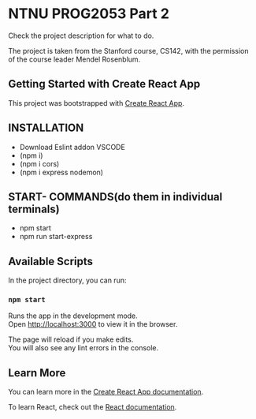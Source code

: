 # NTNU PROG2053 Part 2

Check the project description for what to do.

The project is taken from the Stanford course, CS142, with the permission of the course leader
Mendel Rosenblum.

## Getting Started with Create React App

This project was bootstrapped with [Create React App](https://github.com/facebook/create-react-app).


## INSTALLATION
- Download Eslint addon VSCODE
- (npm i)
- (npm i cors)
- (npm i express nodemon)

## START- COMMANDS(do them in individual terminals)
- npm start
- npm run start-express

## Available Scripts

In the project directory, you can run:

### `npm start`

Runs the app in the development mode.\
Open [http://localhost:3000](http://localhost:3000) to view it in the browser.

The page will reload if you make edits.\
You will also see any lint errors in the console.

## Learn More

You can learn more in the [Create React App documentation](https://facebook.github.io/create-react-app/docs/getting-started).

To learn React, check out the [React documentation](https://reactjs.org/).
